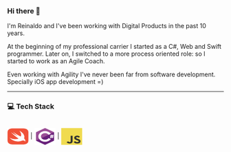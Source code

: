 ### Hi there 👋

I'm Reinaldo and I've been working with Digital Products in the past 10 years. 

At the beginning of my professional carrier I started as a C#, Web and Swift programmer. Later on, I switched to a more process oriented role: so I started to work as an Agile Coach. 

Even working with Agility I've never been far from software development. Specially iOS app development =)
<br/><hr>

### 💻 Tech Stack 

<div stile="display: inline_block"><br/>
  <img align="center" alt="Srbentu-Swift" height="40" width="50" src="https://raw.githubusercontent.com/devicons/devicon/master/icons/swift/swift-original.svg"> | 
  <img align="center" alt="Srbentu-Csharp" height="40" width="50" src="https://raw.githubusercontent.com/devicons/devicon/master/icons/csharp/csharp-original.svg"> | 
  <img align="center" alt="Srbentu-Js" height="40" width="50" src="https://raw.githubusercontent.com/devicons/devicon/master/icons/javascript/javascript-original.svg">
</div>
<br/>
<!--
### 🐍 SnaKeO
 <picture>
  <source media="(prefers-color-scheme: dark)" srcset="https://raw.githubusercontent.com/reicamargo/reicamargo/output/github-contribution-grid-snake-dark.svg">
  <source media="(prefers-color-scheme: light)" srcset="https://raw.githubusercontent.com/reicamargo/reicamargo/output/github-contribution-grid-snake.svg">
  <img alt="github contribution grid snake animation" src="https://raw.githubusercontent.com/reicamargo/reicamargo/output/github-contribution-grid-snake.svg">
</picture>
-->
